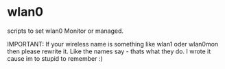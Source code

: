 # wlan0
scripts to set wlan0 Monitor or managed.

IMPORTANT:
If your wireless name is something like wlan1 oder wlan0mon then please rewrite it.
Like the names say - thats what they do.
I wrote it cause im to stupid to remember :)

